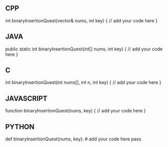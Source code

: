 ## CPP

int binaryInsertionQuest(vector<int>& nums, int key) {
    // add your code here
}


## JAVA

public static int binaryInsertionQuest(int[] nums, int key) {
    // add your code here
}


## C

int binaryInsertionQuest(int nums[], int n, int key) {
    // add your code here
}


## JAVASCRIPT

function binaryInsertionQuest(nums, key) {
    // add your code here
}


## PYTHON

def binaryInsertionQuest(nums, key):
    # add your code here
    pass

